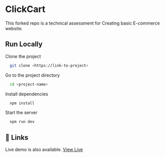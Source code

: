 
# ClickCart

This forked repo is a technical assessment for Creating basic E-commerce website.


## Run Locally

Clone the project

```bash
  git clone <https://link-to-project>
```

Go to the project directory

```bash
  cd <project-name>
```

Install dependencies

```bash
  npm install
```

Start the server

```bash
  npm run dev
```


## 🔗 Links
Live demo is also available. [View Live](https://onlinestore-three.vercel.app/)


